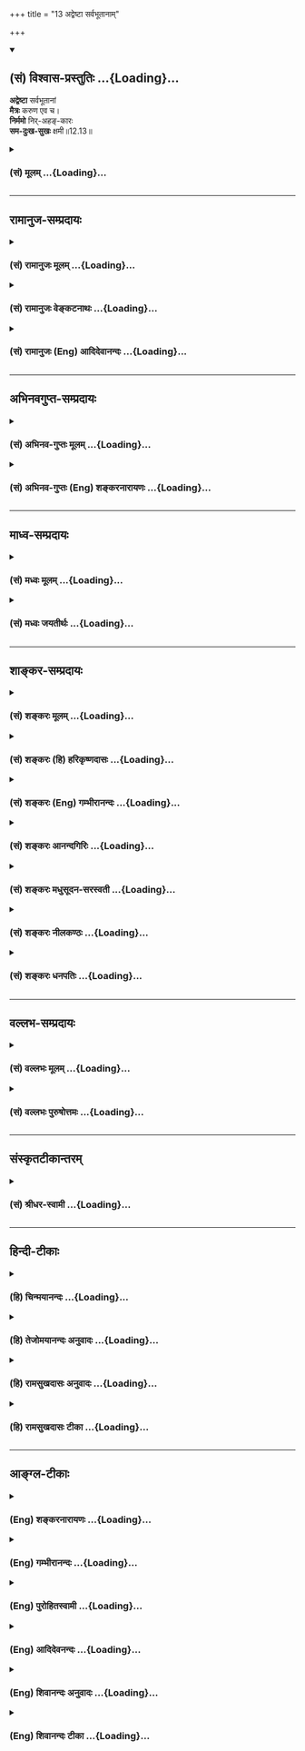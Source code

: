 +++
title = "13 अद्वेष्टा सर्वभूतानाम्"

+++
<div class="js_include" newlevelforh1="2" title="(सं) विश्वास-प्रस्तुतिः" unfilled url="/purANam_vaiShNavam/mahAbhAratam/06-bhIShma-parva/03-bhagavad-gItA-parva/saMskRtam/vishvAsa-prastutiH/12_bhakti-yogaH/13_adveShTA_sarvabhU.md">
<details open><summary><h2>(सं) विश्वास-प्रस्तुतिः ...{Loading}...</h2></summary>

**अद्वेष्टा** सर्वभूतानां  
**मैत्रः** करुण एव च।  
**निर्ममो** निर्-अहङ्-कारः  
**सम-दुःख-सुखः** क्षमी॥12.13॥
</details>
</div>
<div class="js_include collapsed" newlevelforh1="3" title="(सं) मूलम्" unfilled url="/purANam_vaiShNavam/mahAbhAratam/06-bhIShma-parva/03-bhagavad-gItA-parva/saMskRtam/mUlam/12_bhakti-yogaH/13_adveShTA_sarvabhU.md">
<details><summary><h3>(सं) मूलम् ...{Loading}...</h3></summary>

अद्वेष्टा सर्वभूतानां मैत्रः करुण एव च।  
निर्ममो निरहङ्कारः समदुःखसुखः क्षमी।।12.13।।
</details>
</div>


_________________
## रामानुज-सम्प्रदायः
<div class="js_include collapsed" newlevelforh1="3" title="(सं) रामानुजः मूलम्" unfilled url="/purANam_vaiShNavam/mahAbhAratam/06-bhIShma-parva/03-bhagavad-gItA-parva/saMskRtam/rAmAnujaH/mUlam/12_bhakti-yogaH/13_adveShTA_sarvabhU.md">
<details><summary><h3>(सं) रामानुजः मूलम् ...{Loading}...</h3></summary>

अनभिसंहितफलकर्मनिष्ठस्य उपादेयान् गुणान् आह --

।।12.13।।**अद्वेष्टा सर्वभूतानां** विद्विषताम् अपकुर्वताम् अपि सर्वेषां
भूतानाम् अद्वेष्टा मदपराधानुगुणम् ईश्वरप्रेरितानि एतानि भूतानि द्विषन्ति
अपकुर्वन्ति च इति अनुसंदधानः; तेषु द्विषत्सु अपकुर्वत्सु च सर्वभूतेषु
मैत्रीं मतिं कुर्वन् **मैत्रः;** तेषु एव दुःखितेषु करुणां कुर्वन् करुणः;
निर्ममः -- देहेन्द्रियेषु तत्सम्बन्धिषु च निर्ममः; **निरहंकारः** --
देहात्माभिमानरहितः; तत एव **समदुःखसुखः** सुखदुःखागमयोः सांकल्पिकयोः
हर्षोद्वेगरहितः; **क्षमी** स्पर्शप्रभवयोः अवर्जनीययोः अपि तयोः
विकाररहितः; **संतुष्टः** यद्दच्छोपनतेन,येन केन अपि देहधारणद्रव्येन
संतुष्टः; **सततं** योगी सततं प्रकृतिवियुक्तात्मानुसंधानपरः; **यतात्मा**
नियमितमनोवृत्तिः; **दृढनिश्चयः** -- अध्यात्मशास्त्रोदितेषु अर्थेषु
दृढनिश्चयः; **मय्यर्पितमनोबुद्धिः** भगवान् वासुदेव एव अनभिसंहितफलेन
अनुष्ठितेन कर्मणाआराध्यते आराधितश्च मम आत्मापरोक्ष्यं साधयिष्यति इति
मय्यर्पितमनोबुद्धिः; एवंभूतो **मद्भक्तः** एवंभूतेन कर्मयोगेन मां भजमानो
**यः स मे प्रियः।**

</details>
</div>
<div class="js_include collapsed" newlevelforh1="3" title="(सं) रामानुजः वेङ्कटनाथः" unfilled url="/purANam_vaiShNavam/mahAbhAratam/06-bhIShma-parva/03-bhagavad-gItA-parva/saMskRtam/rAmAnujaH/venkaTanAthaH/12_bhakti-yogaH/13_adveShTA_sarvabhU.md">
<details><summary><h3>(सं) रामानुजः वेङ्कटनाथः ...{Loading}...</h3></summary>

  
  
।।12.13।। एवंभक्तेः श्रैष्ठ्य(भक्तिशैघ्र्य)मुपायोक्तिरशक्तस्यात्मनिष्ठता
इत्येतावदुक्तन्तत्प्रकारास्त्वतिप्रीतिर्भक्ते द्वादश उच्यते \[गी.सं.16\]
इत्युक्तमुभयमवशिष्टम् तत्रापिये तु धर्म्यामृतम् \[12।20\]
इत्यध्यायान्तिमश्लोकेनातिप्रीतिरुच्यन्ते; ततः पूर्वैःअद्वेष्टा
इत्यादिभिः सप्तभिः श्लोकैरात्मनिष्ठाप्रकारा उच्यते
इत्याहअनभिसंहितेति। तत्प्रकाराः इत्यनेनेतिकर्तव्यताविशेषरूपाः प्रकारा
विवक्षिता इति ज्ञापनायोक्तम्उपादेयान् गुणानाहेति।
ननुकर्मनिष्ठस्योपादेयान् गुणानाह इति कथं सङ्गच्छते तेषु हि
श्लोकेषुमय्यर्पितमनोबुद्धिर्यो मद्भक्तः स मे प्रियः
\[11।14\]सर्वारम्भपरित्यागी यो मद्भक्तः स मे प्रियः
\[11।16\]शुभाशुभपरित्यागी भक्तिमान्यः स मे प्रियः \[12।17\]अनिकेतः
स्थिरमतिर्भक्तिमान्मे प्रियो नरः \[12।19\] इति भक्तिनिष्ठ एव प्रियत्वेन
पुनः पुनरुच्यते। प्रियो हि ज्ञानिनोऽत्यर्थमहं स च मम प्रियः \[17\] इति
सप्तमोक्त एव ज्ञानी प्रियशब्देन प्रत्यभिज्ञायते तत्समानाधिकरणानां
चअद्वेष्टा इत्यादीनां तदुपायभक्त्यङ्गपरत्वं युक्तमिति। अत्रोच्यते --
ध्यानात्कर्मफलत्यागः \[12।12\] इति कर्मप्रसङ्गानन्तरमेव पठितानां
तदङ्गत्वं प्रतीयते। अङ्गभूतानां चैषामुपकारःत्यागाच्छान्तिरनन्तरम्
\[12।12\] इत्युक्तः। प्रागपि कर्मयोगाङ्गतया चैते प्रतिपादिताः। या तु
स्ववाक्येमद्भक्तः इत्यादिभिः प्रतीता भक्तिः; सा
कर्मयोगान्तर्भूतभक्तिरेवेति तत्रतत्र श्लोके व्याख्यास्यति। नहि
भक्तिगन्धरहितौ कर्मज्ञानयोगौ यथोक्तं -- त्रयाणामपि योगानां
त्रिभिरन्योन्यसङ्गमः \[गी.सं.24\] इति। साक्षाद्भक्तिनिष्ठास्तुये तु इति
श्लोकेन वक्ष्यन्ते। तत्र हि तुशब्देनमत्परमा भक्ताः इति
मत्परमशब्दविशेषणेनअतीव मे प्रियाः \[12।20\] इति प्रियत्वातिशयवर्णनेन च
भक्तान्तरप्रतिपत्तिर्दृढतरा जायते। ततश्च तत्पूर्वं प्रियत्वमात्रेण
निर्दिष्टास्त्वर्वाचीना एव भक्ता इति सङ्ग्रहविस्तरकृतोराशयः।  
  
प्रसक्तप्रतिषेधायसर्वभूतानाम् इति
सविशेषणनिर्देशाभिप्रेतमाहविद्विषतामपकुर्वतामपीति। विशेषणे तात्पर्यमिति
ज्ञापनायसर्वेषामिति व्यासः। विद्विषतामिति मानसः;अपकुर्वतामिति वाचिकः
कायिकश्च व्यापारः। न केवलं तेष्वद्वेषमात्रम्; अपितु मैत्री चेत्याहमैत्र
इति। मैत्रीहेतुं दर्शयतिमदपराधेति। अयमेवाद्वेषस्यापि हेतुः। मैत्रीं मतिं
कुर्वन्निति सामान्यविषये तद्धिताभिप्रेतविशेषोक्तिः। मैत्रीं
हितैषिणीमित्यर्थः। करुणाया निरुपाधिकत्वायाहतेष्वेव दुःखितेष्विति। करुणां
कुर्वन्निति करुणशब्दनिर्वचनम्। नामधातोः क्विबन्तात्पचादित्वादच्प्रत्ययः;
अर्शआदित्वाद्वा मत्वर्थीयः। एवं मैत्रशब्दे। द्विषत्स्वपकुर्वत्स्वेवेति
चैवकाराभिप्रायः। निरहङ्कारत्वं निर्ममत्वे हेतुः। ममकारप्रसङ्गस्थले हि
निर्ममत्वं विधेयमित्यभिप्रायेणाहदेहेन्द्रियेषु तत्सम्बन्धिषु चेति।
अनात्मन्यात्मबुद्धिर्ह्यत्र निषेध्योऽहङ्कार इत्यभिप्रायेणाह --
देहात्माभिमानरहित इति। एतेननिर्गताहम्प्रत्ययः इति परव्याख्या दूषिता;
अहमर्थस्यैवात्मत्वसमर्थनात्। तत एवेति --
निर्ममत्वनिरङ्कारत्वाभ्यामित्यर्थः। क्षमीति -- नापकर्तृषु क्षमा
विवक्षिता;अद्वेष्टा इत्यादिना गतार्थत्वात्। ततश्चतांस्तितिक्षस्व
\[2।14\] इति प्रागुक्तावर्जनीयसांस्पर्शिकद्वन्द्वतितिक्षा स्मार्यते।
तत्पौनरुक्त्यपरिहारायसमदुःखसुखः इत्येतदाभिमानिकविषयम्। तथा सति
निर्ममत्वनिरहङ्कारत्वानन्तरोक्तिश्च सङ्गच्छत
इत्यभिप्रायेणसाङ्कल्पिकयोरित्युक्तम्।
अहङ्कारममकारप्रयुक्तयोरित्यर्थः। सन्तुष्टो येनकेनचित् \[12।19\] इति
वक्ष्यमाणत्वात्;यदृच्छालाभसन्तुष्टः \[4।22\] इति प्रागुक्तत्वाच्च।  
  

</details>
</div>
<div class="js_include collapsed" newlevelforh1="3" title="(सं) रामानुजः (Eng) आदिदेवानन्दः" unfilled url="/purANam_vaiShNavam/mahAbhAratam/06-bhIShma-parva/03-bhagavad-gItA-parva/saMskRtam/rAmAnujaH/english/AdidevAnandaH/12_bhakti-yogaH/13_adveShTA_sarvabhU.md">
<details><summary><h3>(सं) रामानुजः (Eng) आदिदेवानन्दः ...{Loading}...</h3></summary>

12.13 - 12.14 In these and succeeding verses the Lord mentions the
nature of the Karma Yogi who adores Him through his works. In other
words the Bhakti element in Karma Yoga is emphasised. He never hates any
being even though they hate him and do him wrong. For he thinks that the
Lord impels these beings to hate him and do him wrong for atoning for
his transgressions. He is 'friendly', evincing a friendly disposition
towards all beings whether they hate him or do him wrong. He is
'compassionate', evincing compassion towards their sufferings. He is
free from the 'feeling of mine,' i.e., he is not possessive with regard
to his body, senses and all things associated with them. He is free from
the feeling of 'I', i.e., is free from the delusion that his body is the
self. Therefore, 'pain and pleasure are the same to him,' i.e., he is
free from distress and delight resulting from pain and pleasure arising
from his deeds. He is 'enduring', unaffected even by those two (i.e.,
pleasure and pain) due to the inevitable contact of sense-objects. He is
'content', namely, satisfied with whatever chance may bring him for the
sustenance of his body. He 'ever meditates,' i.e., is constantly intent
on contemplating on the self as separate from the body. He is
'self-restrained', namely, he controls the activities of his mind. He is
of 'firm conviction' regarding the meanings taught in the science of the
self. His 'mind and reason are dedicated to Me' i.e., his mind and
reason are dedicated to Me in the form 'Bhagavan Vasudeva alone is
propitiated by disinterested activities, and when duly propitiated, He
wil bring about for me the direct vision of the self.' Such a devotee of
mine, i.e., who works in this manner as a Karma Yogin, is dear to Me.

</details>
</div>


_________________
## अभिनवगुप्त-सम्प्रदायः
<div class="js_include collapsed" newlevelforh1="3" title="(सं) अभिनव-गुप्तः मूलम्" unfilled url="/purANam_vaiShNavam/mahAbhAratam/06-bhIShma-parva/03-bhagavad-gItA-parva/saMskRtam/abhinava-guptaH/mUlam/12_bhakti-yogaH/13_adveShTA_sarvabhU.md">
<details><summary><h3>(सं) अभिनव-गुप्तः मूलम् ...{Loading}...</h3></summary>

।।12.13 -- 12.14।। अद्वेष्टेति। सन्तुष्ट इति। मैत्री अमत्सरता यस्य +++(N
यस्मात् for यस्य)+++ अस्तीति +++(omits इति)+++। एवं करुणः +++(S;N करुणा)+++। ममामी
इत्यादिः ( ममापीत्यादि) ममकारः अहमुदारः अहं तेजस्वी अहं सहनः +++(S;;N
तेजस्वी असहनः)+++ इत्यादिः अहंकारः एतौ यस्य न स्तः। क्षमा अपकारिणं शत्रुं
प्रत्य \[प्य\] द्वेषबुद्धिः। सततं योगी; व्यवहारावस्थायामपि
प्रशान्तान्तःकरणत्वात्।

</details>
</div>
<div class="js_include collapsed" newlevelforh1="3" title="(सं) अभिनव-गुप्तः (Eng) शङ्करनारायणः" unfilled url="/purANam_vaiShNavam/mahAbhAratam/06-bhIShma-parva/03-bhagavad-gItA-parva/saMskRtam/abhinava-guptaH/english/shankaranArAyaNaH/12_bhakti-yogaH/13_adveShTA_sarvabhU.md">
<details><summary><h3>(सं) अभिनव-गुप्तः (Eng) शङ्करनारायणः ...{Loading}...</h3></summary>

12.13 See Comment under 12.14

</details>
</div>


_________________
## माध्व-सम्प्रदायः
<div class="js_include collapsed" newlevelforh1="3" title="(सं) मध्वः मूलम्" unfilled url="/purANam_vaiShNavam/mahAbhAratam/06-bhIShma-parva/03-bhagavad-gItA-parva/saMskRtam/madhvaH/mUlam/12_bhakti-yogaH/13_adveShTA_sarvabhU.md">
<details><summary><h3>(सं) मध्वः मूलम् ...{Loading}...</h3></summary>

।।12.13।। Sri Madhvacharya did not comment on this sloka.,

</details>
</div>
<div class="js_include collapsed" newlevelforh1="3" title="(सं) मध्वः जयतीर्थः" unfilled url="/purANam_vaiShNavam/mahAbhAratam/06-bhIShma-parva/03-bhagavad-gItA-parva/saMskRtam/madhvaH/jayatIrthaH/12_bhakti-yogaH/13_adveShTA_sarvabhU.md">
<details><summary><h3>(सं) मध्वः जयतीर्थः ...{Loading}...</h3></summary>

।।12.13।। Sri Jayatirtha did not comment on this sloka.  
  

</details>
</div>


_________________
## शाङ्कर-सम्प्रदायः
<div class="js_include collapsed" newlevelforh1="3" title="(सं) शङ्करः मूलम्" unfilled url="/purANam_vaiShNavam/mahAbhAratam/06-bhIShma-parva/03-bhagavad-gItA-parva/saMskRtam/shankaraH/mUlam/12_bhakti-yogaH/13_adveShTA_sarvabhU.md">
<details><summary><h3>(सं) शङ्करः मूलम् ...{Loading}...</h3></summary>

तस्मात् अक्षरोपासकानां
सम्यग्दर्शननिष्ठानां संन्यासिनां त्यक्तसर्वैषणानाम् अद्वेष्टा
सर्वभूतानाम् (गीता 12।13) इत्यादिधर्मपूतं साक्षात् अमृतत्वकारणं
वक्ष्यामीति प्रवर्तते --

।।12.13।। --,**अद्वेष्टा सर्वभूतानां** न द्वेष्टा; आत्मनः दुःखहेतुमपि न
किञ्चित् द्वेष्टि; सर्वाणि भूतानि आत्मत्वेन हि पश्यति। **मैत्रः**
मित्रभावः मैत्री मित्रतया वर्तते इति मैत्रः। **करुणः एव च;** करुणा कृपा
दुःखितेषु दया; तद्वान् करुणः; सर्वभूताभयप्रदः; संन्यासी इत्यर्थः।
**निर्ममः** ममप्रत्ययवर्जितः। **निरहंकारः** निर्गताहंप्रत्ययः।
**समदुःखसुखः** समे दुःखसुखे द्वेषरागयोः अप्रवर्तके यस्य सः समदुःखसुखः।
**क्षमी** क्षमावान्; आक्रुष्टः अभिहतो वा अविक्रियः एव आस्ते।।

</details>
</div>
<div class="js_include collapsed" newlevelforh1="3" title="(सं) शङ्करः (हि) हरिकृष्णदासः" unfilled url="/purANam_vaiShNavam/mahAbhAratam/06-bhIShma-parva/03-bhagavad-gItA-parva/saMskRtam/shankaraH/hindI/harikRShNadAsaH/12_bhakti-yogaH/13_adveShTA_sarvabhU.md">
<details><summary><h3>(सं) शङ्करः (हि) हरिकृष्णदासः ...{Loading}...</h3></summary>

।।12.13।। इसलिये जिन्होंने समस्त इच्छाओंका त्याग कर दिया है; ऐसे
अक्षरोपासक यथार्थ ज्ञाननिष्ठ संन्यासियोंका जो साक्षात् मोक्षका कारणरूप
अद्वेष्टा सर्वभूतानाम् इत्यादि धर्मसमूह है उसका वर्णन करूँगा; इस
उद्देश्यसे भगवान् कहना आरम्भ करते हैं --, जो सब भूतोंमें द्वेषभावसे रहित
है अर्थात् अपने लिये दुःख देनेवाले भी किसी प्राणीसे द्वेष नहीं करता;
समस्त भूतोंको आत्मारूपसे ही देखता है। तथा जो मित्रतासे युक्त है अर्थात्
सबके साथ मित्रभावसे बर्तता है और करुणामय है -- दीनदुखियोंपर दया करना
करुणा है; उससे युक्त है; अभिप्राय यह कि जो सब भूतोंको अभय देनेवाला
संन्यासी है। तथा जो ममतासे रहित और अहंकारसे रहित है; एवं सुखदुःखमें सम
है अर्थात् सुख और दुःख जिसके अन्तःकरणमें रागद्वेष उत्पन्न नहीं कर सकते।
जो क्षमावान् है अर्थात् किसीके द्वारा गाली दी जानेपर या पीटे जानेपर भी
जो विकाररहित ही रहता है।

</details>
</div>
<div class="js_include collapsed" newlevelforh1="3" title="(सं) शङ्करः (Eng) गम्भीरानन्दः" unfilled url="/purANam_vaiShNavam/mahAbhAratam/06-bhIShma-parva/03-bhagavad-gItA-parva/saMskRtam/shankaraH/english/gambhIrAnandaH/12_bhakti-yogaH/13_adveShTA_sarvabhU.md">
<details><summary><h3>(सं) शङ्करः (Eng) गम्भीरानन्दः ...{Loading}...</h3></summary>

12.13 Advesta, he who is not hateful; sarva-bhutanam, towards any
creature: He does not feel repulsion for anything, even for what may be
the cause of sorrow to himself, for he sees all beings as his own Self.
Maitrah, he who is friendly-behaving like a friend; karunah eva ca, and
compassionate: karuna is kindness, compassion towards sorrow-stricken
creatures; one possessing that is karunah, i.e. a monk, who grants
safety to all creatures. Nirmamah, he who has no idea of 'mine';
nirahankarah, who has no idea of egoism; sama-duhkha-sukhah, who is the
same under sorrow and happiness, he in whom sorrow and happiness do not
arouse any repulsion or attraction; ksami, who is forgiving, who remains
unperturbed even when abused or assaulted;

</details>
</div>
<div class="js_include collapsed" newlevelforh1="3" title="(सं) शङ्करः आनन्दगिरिः" unfilled url="/purANam_vaiShNavam/mahAbhAratam/06-bhIShma-parva/03-bhagavad-gItA-parva/saMskRtam/shankaraH/AnandagiriH/12_bhakti-yogaH/13_adveShTA_sarvabhU.md">
<details><summary><h3>(सं) शङ्करः आनन्दगिरिः ...{Loading}...</h3></summary>

।।12.13।। संप्रत्यद्वेष्टेत्याद्यवतारयितुं वृत्तं कीर्तयति -- **अत्र
चेति।** तथोश्चेदात्यन्तिकोऽभेदो न तर्हीश्वरे मनःसमाधानरूपो
योगोऽत्यन्ताभेदे ध्यातृध्येयत्वाभावात् नचात्यन्ताभेदे कर्मानुष्ठानं
तत्फलत्यागो वा परस्परं तदयोगादित्यर्थः। भगवदुक्तिसामर्थ्यादपि
कर्मयोगादिनाभेददृष्टिमतो भवतीत्याह -- **अथेति।** अक्षरोपासकस्य
कर्मयोगायोगवत्कर्मयोगिनोऽक्षरोपासनानुपपत्तिरपि दर्शितेत्याह --
**तथेति।** अक्षरोपासकाः सम्यग्धीनिष्ठा यथाज्ञानं भगवन्तमेवाप्नुवन्ति न
तथा कर्मिणः साक्षात्तदाप्तावुचितास्तथा च कर्मिणो
नाक्षरोपासनसिद्धिरित्यर्थः। इतश्चाक्षरोपासनं कर्मानुष्ठानं न चैकत्र
युक्तमित्याह -- **अक्षरेति।**
नन्वक्षरोपासकवदन्येषामपीश्वरात्मत्वाविशेषात्कुतस्तदधीनत्वं तत्राह --
**यदीति।** कर्मयोगस्याक्षरोपास्तेश्च युगपदेकत्रायोगे हेत्वन्तरमाह --
**यस्माच्चेति।**कुरु कर्मैवे त्यादाविति शेषः। किंचाक्षरोपासको
वाक्यादीश्वरमात्मानं वेत्ति नासौ क्रियायां गुणत्वेन कर्तृत्वमनुभवति
गुणत्वेश्वरत्वयोरेकत्र व्याघातादतोऽपि नाक्षरोपासनं कर्मानुष्ठानं चैकत्र
युक्तमित्याह -- **नचेति।** अक्षरोपास्तिकर्मयोगयोरेकत्र पर्यायायोगे
फलितमाह -- **तस्मादिति।** अज्ञानां कर्मिणां वक्ष्यमाणधर्मजातस्य
साकल्येनायोगादक्षरनिष्ठानामेवेदमुच्यतेऽविरुद्धांशस्य तु
सर्वार्थत्वमिष्टमेवेत्यर्थः। सर्वेषां भूतानां मध्ये यो दुःखहेतुस्तं
विद्वानपि द्वेष्ट्येवेत्याशङ्क्याह -- **आत्मन इति।** तत्र हेतुः --
**सर्वाणीति।** सर्वभूतानामित्युभयतः संबध्यते। ममप्रत्ययवर्जितो देहेऽपीति
शेषः। व्रतस्वाध्यायकृताहंकारान्निष्क्रान्तत्वमाह -- **निर्गतेति।**

</details>
</div>
<div class="js_include collapsed" newlevelforh1="3" title="(सं) शङ्करः मधुसूदन-सरस्वती" unfilled url="/purANam_vaiShNavam/mahAbhAratam/06-bhIShma-parva/03-bhagavad-gItA-parva/saMskRtam/shankaraH/madhusUdana-sarasvatI/12_bhakti-yogaH/13_adveShTA_sarvabhU.md">
<details><summary><h3>(सं) शङ्करः मधुसूदन-सरस्वती ...{Loading}...</h3></summary>

।।12.13।। तदेवं मन्दमधिकारिणं प्रत्यतिदुष्करत्वेनाक्षरोपासननिन्दया सुकरं
सगुणोपासनं,विधायाशक्तितारम्यानुवादेनान्यान्यपि साधनानि विदधौ
भगवान्वासुदेवः। कथं नु नाम सर्वप्रतिबन्धरहितः सन्नुत्तमाधिकारितया
फलभूतायामक्षरविद्यायामवतेरदित्यभिप्रायेण साधनविधानस्य फलार्थत्वात्।
तदुक्तंनिर्विशेषं परं ब्रह्म साक्षात्कर्तुमनीश्वराः। ये
मन्दास्तेऽनुकम्प्यन्ते सविशेषनिरूपणैः। वशीकृते मनस्येषां
सगुणब्रह्मशीलनात्। तदेवाविर्भवेत्साक्षादपेतोपाधिकल्पनम्।। इति। भगवता
पतञ्जलिना चोक्तंसमाधिसिद्धिरीश्वरप्रणिधानात् इति। ततः
प्रत्यक्चेतनाधिगमोऽप्यन्तरायाभावश्च इति च। तत इतीश्वरप्रणिधानादित्यर्थः।
तदेवमक्षरोपासननिन्दा सगुणोपासनस्तुतये नतु हेयतया
उदितहोमविधावनुदितहोमनिन्दावत्। नहि निन्दा निन्द्यं निन्दितुं
प्रवर्ततेऽपि तु विधेयं स्तोतुमिति न्यायात्। तस्मादक्षरोपासका एव
परमार्थतो योगवित्तमाःप्रियो हि ज्ञानिनोऽत्यर्थमहं स च मम प्रियः। उदाराः
सर्व एवैते ज्ञानी त्वात्मैव मे मतम् इत्यादिना पुनः पुनः
प्रशस्ततमतयोक्तास्तेषामेव ज्ञानं धर्मजातं चानुसरणीयमधिकारमासाद्य
त्वयेत्यर्जुनं बुबोधयिषुः परमहितैषी भगवानभेददर्शिनः
कृतकृत्यानक्षरोपासकान्प्रस्तौति सप्तभिः -- अद्वेष्टेत्यादिना। सर्वाणि
भूतान्यात्मत्वेन पश्यन्नात्मनो दुःखहेतावपि प्रतिकूलबुद्ध्यभावान्न
द्वेष्टा सर्वभूतानां किंतु मैत्रः मैत्री स्निग्धता तद्वान्। यतः करुणः
करुणा दुःखितेषु दया तद्वान् सर्वभूताभयदाता। परमहंसपरिव्राजक इत्यर्थः।
निर्ममः देहेऽपि ममेति प्रत्ययरहितः निरहंकारः
वृत्तस्वाध्यायादिकृताहंकारान्निष्क्रान्तः द्वेषरागयोरप्रवर्तकत्वेन समे
दुःखसुखे यस्य सः। अतएव क्षमी आक्रोशनताडनादिनापि न विक्रियामापद्यते।

</details>
</div>
<div class="js_include collapsed" newlevelforh1="3" title="(सं) शङ्करः नीलकण्ठः" unfilled url="/purANam_vaiShNavam/mahAbhAratam/06-bhIShma-parva/03-bhagavad-gItA-parva/saMskRtam/shankaraH/nIlakaNThaH/12_bhakti-yogaH/13_adveShTA_sarvabhU.md">
<details><summary><h3>(सं) शङ्करः नीलकण्ठः ...{Loading}...</h3></summary>

।।12.13।। परमप्रकृतस्याक्षरस्योपासकं स्तौति तद्गुणकथने हि साधकानां तेषु
गुणेष्वादरो भविष्यतीति बुद्ध्याह -- **अद्वेष्टेति।** अद्वेष्टा
चेदुदासीनः स्यान्नेत्याह। मैत्रः मित्रमेव मैत्रो नतूदासीनः कदाचिदपि।
नन्वन्यस्मिन् शत्रौ सति कथं मैत्रत्वं स्यात्तत्राह -- **करुण इति।**
दुःखदातारमपि करुणया न बाधितुमीष्टे अपितु त्रातुमेवेच्छति। एतेन
सर्वभूताभयप्रदः संन्यासी उक्तः। अतएव तस्य निर्मम इति विशेषणं युज्यते।
मुख्यमक्षरविदो लक्षणं निरहंकार इति। अहंकारो हि सर्वानर्थनिदानं स एव
निर्गतो यस्मात्स निरहंकारः। अतएव समे दुःखसुखे यस्य। तत्र को मोहः कः शोक
एकत्वमनुपश्यतः इति श्रुतेः। क्षमी क्षमावान्परिभवप्राप्तावपि
स्वस्थचित्तः। अन्योऽपि मुमुक्षुरेतान्धर्माननुतिष्ठेदित्यर्थः।

</details>
</div>
<div class="js_include collapsed" newlevelforh1="3" title="(सं) शङ्करः धनपतिः" unfilled url="/purANam_vaiShNavam/mahAbhAratam/06-bhIShma-parva/03-bhagavad-gItA-parva/saMskRtam/shankaraH/dhanapatiH/12_bhakti-yogaH/13_adveShTA_sarvabhU.md">
<details><summary><h3>(सं) शङ्करः धनपतिः ...{Loading}...</h3></summary>

।।12.13।। ते प्राप्नुवन्ति मामेव सर्वभूतहिते रताः इत्यनेनाक्षरोपासकानां
मोक्षप्राप्तौ स्वातन्त्र्यमुक्त्वाक्लेशोऽधिकतस्तेषामव्यक्तासक्तचेतसां
इत्यादिनाऽक्षरोपासनायां मन्दमतित्वादनधिकारिणामुद्धाराय करुणानिधिना
भगवताऽधिकतरक्लेशं तत्र प्रदर्श्य आत्मेश्वरमेदमाश्रित्य विश्वरुपं
परमेश्वरं चित्तसमाधानलक्षणयोगादिकमुक्तम्। तथाचअन्तस्तद्धर्मोपदेशात् इति
सूत्रस्ते कल्पतरौनिर्विशेषं परं ब्रह्म साक्षात्कर्तुमनीश्वराः। ये
मन्दास्तेऽनुकम्पयन्ते सविशेषनिरुपणऐः।। वशीकृते मनस्येषां
सगुणब्रह्मशीलनात्। तदेवाविर्भवेत्साक्षादपेतोपाधिकल्पनम् स्वाधीनं मन्यमान
अक्षरोपासनायामधिकारसंपत्त्यर्थं सगुणोपासनां स्तौति नतु
मोक्षस्यानन्यसाधनत्वेंन श्रुतिस्मृतिन्यायेतिहासपुराणस्तत्र तत्र
प्रतिपादिताया इतरसाधनफलभूताया अक्षरोपासनाया हेयतायै। तस्मादस्मिन् जन्मनि
जन्मान्तरे वा पूर्वपूर्वसाधनानुष्ठानक्रमेण प्राप्ताक्षरोपासनानां
सम्यग्ज्ञाननिष्ठानां संन्यासिनां त्यक्तपुत्रदारवित्तैषणानां
अद्वेष्टृत्वादिधर्मसमुदायः साक्षात्स्वातन्त्र्येण मोक्षासाधनं वक्तुकाम
आह भगवान् -- अद्वेष्टेति। सर्वभूतानां यथायथं स्वस्मादुष्कृष्टेषु
स्वस्मिन्द्वेषकर्तृषु च द्वेषवर्जितः समानेषु मित्रतया वर्तत इति मैत्रः।
अज्ञेषु दुःखितेषु करुणा दया तद्वान्यतः सर्वाणि
भूतान्यात्सत्वेवानुपश्यति। यद्वा सर्वाणि भूतान्यात्मत्वेन पश्यन्नात्मनो
दुःखहेतावति प्रतिकूलबुद्य्धभावादद्वेष्टा सर्वभूतानां; न केवलमद्वेष्टा
सर्वभूतानां किंतु मैत्रः स्नेहवान्। यतः करुणः। यद्वा सर्वभूतानामद्वेष्टा
तर्हि द्वेषवर्जित उदासीनः स्यान्नेत्याह। मैत्रः। तर्हि
उपकारमपेक्ष्योपकारकर्ता। बन्धनहेतुस्नेहयुक्तश्च स्यान्नेत्याह। करुणः
कृपावान्। सर्वभूताभयप्रदः संन्यासीत्यर्थः। दुःखितेषु कृपया मैत्रः नतु
रागादुपकारपेक्षया वा। ममत्वेन गृहीतस्य गेहादेः अहंकारास्पदत्वेन
कल्पितस्य च देहादेः प्रतिकूलेषु द्वेषोऽनुकूलेषु रागश्च लोकस्य दृश्यते;
तत्त्वविदः संन्यासिनानस्त्वेतन्नास्तीत्याह। निर्ममो निरहंकारः
ममेतिप्रत्ययवर्जितः ममतास्पदानां गेहादीनां त्यागात्
वृत्तस्वाध्यायकृतादहंकारप्रत्ययान्निर्गतः। अतएव समे
द्वेषराग्योरप्रवर्तके सुखदुःखे यस्य। अतएव क्षमी क्षमावान् आकुष्योऽपि
ताडितोऽप्यविक्रिय एवास्त इत्यर्थः।

</details>
</div>


_________________
## वल्लभ-सम्प्रदायः
<div class="js_include collapsed" newlevelforh1="3" title="(सं) वल्लभः मूलम्" unfilled url="/purANam_vaiShNavam/mahAbhAratam/06-bhIShma-parva/03-bhagavad-gItA-parva/saMskRtam/vallabhaH/mUlam/12_bhakti-yogaH/13_adveShTA_sarvabhU.md">
<details><summary><h3>(सं) वल्लभः मूलम् ...{Loading}...</h3></summary>

।।12.13।। एवमादिधर्मवतो भक्तस्य द्वात्रिंशल्लक्षणं पुष्टिसूचकमिति तस्य
स्वप्रियत्वमाह षड्गुणभगवतोऽनुग्रहात्प्रीतिविषयत्वाच्चैकेन षड्भिः
श्लोकैः। यद्यपि भगवन्मार्गे सत्सङ्गादेर्भगवद्भक्तिहेतुत्वं तथापि तं
प्रति भगवदनुग्रहस्यैव निर्हेतुकस्य हेतुत्वं सम्भवतिभवापवर्गो भ्रमतो यदा
भवेज्जनस्य तर्ह्यच्युत सत्समागमः इत्यादि भागवते \[10।51।54\]
भगवत्सेवकवाक्ये भवं अपवर्जयतीति तद्व्याख्यानादनुग्रह एव तत्र,हेतुरिति
मूलभूततदनुग्रहीतत्वात्। अद्वेष्टेति।

</details>
</div>
<div class="js_include collapsed" newlevelforh1="3" title="(सं) वल्लभः पुरुषोत्तमः" unfilled url="/purANam_vaiShNavam/mahAbhAratam/06-bhIShma-parva/03-bhagavad-gItA-parva/saMskRtam/vallabhaH/puruShottamaH/12_bhakti-yogaH/13_adveShTA_sarvabhU.md">
<details><summary><h3>(सं) वल्लभः पुरुषोत्तमः ...{Loading}...</h3></summary>

  
  
।।12.13।। तस्य स्वरूपमाह -- अद्वेष्टेति। सर्वभूतानां प्राणिमात्राणां
मत्क्रीडात्मकत्वात् अद्वेष्टा आधिक्यादिदर्शने द्वेषरहितः मैत्रः भक्तेषु
मित्रतया वर्त्तमानः करुणः भक्तिरहितेषु संसारदुःखनिश्चयात् करुणः
उपदेशादिदानार्थं करुणावान्। एकारेण न कदाचित् कर्कशस्तिष्ठेदिति
ज्ञापितम्। निर्ममः उपदेशदानानन्तरं तेषु सर्वत्र च ममत्वरहितः; निरहङ्कारः
स्वस्योत्तमत्वज्ञानेनाऽहङ्काररहितः समदुःखसुखः समे दुःखसुखे
वियोगसंयोगात्मके यस्य; क्षमी क्षमावान् दुष्टकृतावमानादिसहनशीलः।  
  

</details>
</div>


_________________
## संस्कृतटीकान्तरम्
<div class="js_include collapsed" newlevelforh1="3" title="(सं) श्रीधर-स्वामी" unfilled url="/purANam_vaiShNavam/mahAbhAratam/06-bhIShma-parva/03-bhagavad-gItA-parva/saMskRtam/shrIdhara-svAmI/12_bhakti-yogaH/13_adveShTA_sarvabhU.md">
<details><summary><h3>(सं) श्रीधर-स्वामी ...{Loading}...</h3></summary>

।।12.13।। एवंभूतस्य भक्तस्य क्षिप्रमेव परमेश्वरप्रसादहेतून्धमानाह **--
अद्वेष्टेत्यष्टभिः।** सर्वभूतानां यथायथमद्वेष्टा; मैत्रः; करुणश्च
उत्तमेषु द्वेषशून्यः; समेषु मित्रतया वर्तत इति मैत्रः। हीनेषु
कृपालुरित्यर्थः। निर्ममो निरहंकारश्च। कृपालुत्वादेवान्यैः सह समे
दुःखसुखे यस्य सः। क्षमी क्षमावान्।

</details>
</div>


_________________
## हिन्दी-टीकाः
<div class="js_include collapsed" newlevelforh1="3" title="(हि) चिन्मयानन्दः" unfilled url="/purANam_vaiShNavam/mahAbhAratam/06-bhIShma-parva/03-bhagavad-gItA-parva/hindI/chinmayAnandaH/12_bhakti-yogaH/13_adveShTA_sarvabhU.md">
<details><summary><h3>(हि) चिन्मयानन्दः ...{Loading}...</h3></summary>

।।12.13।। See Commentary under 12.14

</details>
</div>
<div class="js_include collapsed" newlevelforh1="3" title="(हि) तेजोमयानन्दः अनुवादः" unfilled url="/purANam_vaiShNavam/mahAbhAratam/06-bhIShma-parva/03-bhagavad-gItA-parva/hindI/tejomayAnandaH/anuvAdaH/12_bhakti-yogaH/13_adveShTA_sarvabhU.md">
<details><summary><h3>(हि) तेजोमयानन्दः अनुवादः ...{Loading}...</h3></summary>

।।12.13।। भूतमात्र के प्रति जो द्वेषरहित है तथा सबका मित्र तथा करुणावान्
है; जो ममता और अहंकार से रहित, सुख और दु:ख में सम और क्षमावान् है।।

</details>
</div>
<div class="js_include collapsed" newlevelforh1="3" title="(हि) रामसुखदासः अनुवादः" unfilled url="/purANam_vaiShNavam/mahAbhAratam/06-bhIShma-parva/03-bhagavad-gItA-parva/hindI/rAmasukhadAsaH/anuvAdaH/12_bhakti-yogaH/13_adveShTA_sarvabhU.md">
<details><summary><h3>(हि) रामसुखदासः अनुवादः ...{Loading}...</h3></summary>

।।12.13।। सब प्राणियोंमें द्वेषभावसे रहित, सबका मित्र (प्रेमी) और दयालु,
ममतारहित, अहंकाररहित, सुखदुःखकी प्राप्तिमें सम, क्षमाशील, निरन्तर
सन्तुष्ट, योगी, शरीरको वशमें किये हुए, दृढ़ निश्चयवाला; मेरेमें अर्पित
मनबुद्धिवाला जो मेरा भक्त है, वह मेरेको प्रिय है।

</details>
</div>
<div class="js_include collapsed" newlevelforh1="3" title="(हि) रामसुखदासः टीका" unfilled url="/purANam_vaiShNavam/mahAbhAratam/06-bhIShma-parva/03-bhagavad-gItA-parva/hindI/rAmasukhadAsaH/TIkA/12_bhakti-yogaH/13_adveShTA_sarvabhU.md">
<details><summary><h3>(हि) रामसुखदासः टीका ...{Loading}...</h3></summary>

।।12.13।।***व्याख्या --*'अद्वेष्टा सर्वभूतानाम्'--** अनिष्ट करनेवालोंके
दो भेद हैं -- (1) इष्टकी प्राप्तिमें अर्थात् धन, मान-बड़ाई, आदर-सत्कार
आदिकी प्राप्तिमें बाधा पैदा करनेवाले और (2) अनिष्ट पदार्थ, क्रिया,
व्यक्ति, घटना आदिसे संयोग करानेवाले। भक्तके शरीर, मन, बुद्धि, इन्द्रियाँ
और सिद्धान्तके प्रतिकूल चाहे कोई कितना ही, किसी प्रकारका व्यवहार करे --
इष्टकी प्राप्तिमें बाधा डाले, किसी प्रकारकी आर्थिक और शारीरिक हानि
पहुँचाये, पर भक्तके हृदयमें उसके प्रति कभी किञ्चिन्मात्र भी द्वेष नहीं
होता। कारण कि वह प्राणिमात्रमें अपने प्रभुको ही व्याप्त देखता है, ऐसी
स्थितिमें वह विरोध करे तो किससे करे --,**'निज प्रभुमय देखहिं जगत केहि सन
करहिं बिरोध।। '** (मानस 7। 112 ख)। इतना ही नहीं; वह तो अनिष्ट करनेवालोंकी
सब क्रियाओंको भी भगवान्का कृपापूर्ण मङ्गलमय विधान ही मानता है!  
  
प्राणिमात्र स्वरूपसे भगवान्का ही अंश है। अतः किसी भी प्राणीके प्रति
थोड़ा भी द्वेषभाव रहना भगवान्के प्रति ही द्वेष है। इसलिये किसी प्राणीके
प्रति द्वेष रहते हुए भगवान्से अभिन्नता तथा अनन्यप्रेम नहीं हो सकता।
प्राणिमात्रके प्रति द्वेषभावसे रहित होनेपर ही भगवान्में पूर्ण प्रेम हो
सकता है। इसलिये भक्तमें प्राणिमात्रके प्रति द्वेषका सर्वथा अभाव होता
है।  
  
**'मैत्रः करुण एव च' (टिप्पणी प₀ 648)--** भक्तके अन्तःकरणमें
प्राणिमात्रके प्रति केवल द्वेषका अत्यन्त अभाव ही नहीं होता, प्रत्युत
सम्पूर्ण प्राणियोंमें भगवद्भाव होनेके नाते उसका सबसे मैत्री और दयाका
व्यवहार भी होता है। भगवान् प्राणिमात्रके सुहृद् हैं --**'सुहृदं
सर्वभूतानाम्'** (गीता 5। 29)। भगवान्का स्वभाव भक्तमें अवतरित होनेके कारण
भक्त भी सम्पूर्ण प्राणियोंका सुहृद् होता है --**'सुहृदः सर्वदेहिनाम्'**
(श्रीमद्भागवत 3। 25। 21)। इसलिये भक्तका भी सभी प्राणियोंके प्रति बिना
किसी स्वार्थके स्वाभाविक ही मैत्री और दयाका भाव रहता है --

</details>
</div>


_________________
## आङ्ग्ल-टीकाः
<div class="js_include collapsed" newlevelforh1="3" title="(Eng) शङ्करनारायणः" unfilled url="/purANam_vaiShNavam/mahAbhAratam/06-bhIShma-parva/03-bhagavad-gItA-parva/english/shankaranArAyaNaH/12_bhakti-yogaH/13_adveShTA_sarvabhU.md">
<details><summary><h3>(Eng) शङ्करनारायणः ...{Loading}...</h3></summary>

12.13. He, who is not a hater, \[but\] only a compassionate friend of
every being; who is free from the sense of 'mine, and the sense of 'I';
who is even minded in pain and pleasure and is endowed with forbearance;

</details>
</div>
<div class="js_include collapsed" newlevelforh1="3" title="(Eng) गम्भीरानन्दः" unfilled url="/purANam_vaiShNavam/mahAbhAratam/06-bhIShma-parva/03-bhagavad-gItA-parva/english/gambhIrAnandaH/12_bhakti-yogaH/13_adveShTA_sarvabhU.md">
<details><summary><h3>(Eng) गम्भीरानन्दः ...{Loading}...</h3></summary>

12.13 He who is not hateful towards any creature, who is friendly and
compassionate, who has no idea of 'mine' and the idea of egoism, who is
the same under sorrow and happiness, who is forgiving;

</details>
</div>
<div class="js_include collapsed" newlevelforh1="3" title="(Eng) पुरोहितस्वामी" unfilled url="/purANam_vaiShNavam/mahAbhAratam/06-bhIShma-parva/03-bhagavad-gItA-parva/english/purohitasvAmI/12_bhakti-yogaH/13_adveShTA_sarvabhU.md">
<details><summary><h3>(Eng) पुरोहितस्वामी ...{Loading}...</h3></summary>

12.13 He who is incapable of hatred towards any being, who is kind and
compassionate, free from selfishness, without pride, equable in pleasure
and in pain, and forgiving,

</details>
</div>
<div class="js_include collapsed" newlevelforh1="3" title="(Eng) आदिदेवनन्दः" unfilled url="/purANam_vaiShNavam/mahAbhAratam/06-bhIShma-parva/03-bhagavad-gItA-parva/english/AdidevanandaH/12_bhakti-yogaH/13_adveShTA_sarvabhU.md">
<details><summary><h3>(Eng) आदिदेवनन्दः ...{Loading}...</h3></summary>

12.13 He who never hates any being, who is friendly and compassionate,
who is free from the feelings of I and mine, who looks upon all pain and
pleasure the same as and who is enduring;

</details>
</div>
<div class="js_include collapsed" newlevelforh1="3" title="(Eng) शिवानन्दः अनुवादः" unfilled url="/purANam_vaiShNavam/mahAbhAratam/06-bhIShma-parva/03-bhagavad-gItA-parva/english/shivAnandaH/anuvAdaH/12_bhakti-yogaH/13_adveShTA_sarvabhU.md">
<details><summary><h3>(Eng) शिवानन्दः अनुवादः ...{Loading}...</h3></summary>

12.13 He who hates no creature, who is friendly and compassionate to
all, who is free from attachment and egoism, balanced in pleasure and
pain, and forgiving.

</details>
</div>
<div class="js_include collapsed" newlevelforh1="3" title="(Eng) शिवानन्दः टीका" unfilled url="/purANam_vaiShNavam/mahAbhAratam/06-bhIShma-parva/03-bhagavad-gItA-parva/english/shivAnandaH/TIkA/12_bhakti-yogaH/13_adveShTA_sarvabhU.md">
<details><summary><h3>(Eng) शिवानन्दः टीका ...{Loading}...</h3></summary>

12.13 अद्वेष्टा nonhater; सर्वभूतानाम् of (to) all creatures; मैत्रः
friendly; करुणः compassionate; एव even; च and; निर्ममः without mineness;
निरहङ्कारः without egoism; समदुःखसुखः balanced in pleasure and pain;
क्षमी forgiving.Commentary Lord Krishna gives a description of the
nature of a Bhagavata or a sage in the following eight verses. These
eight verses are called Amritashtakam.The devotee who is established in
God bears illwill to none. He looks on all with love and great
compassion. He regards all beings as himself. He does not hate even a
single being; not even the creature which gives him intense pain. He who
entertains mercy towards suffering people and tries to relieve their
sufferings is a man of Karuna. He puts himself in the position of the
sufferer and feels the pain himself. Mercy is a divine attribute. God is
allmerciful. If you wish to hold communion with the Lord; and if you
desire to attain Godhead; you must also become allmerciful.The perfect
devotee offers full security of life (Abhayadana) to all beings. He is a
Paramahamsa Sannyasi. The devotee only can really understand the
mysterious ways of the Lord. He beholds the Lord everywhere. He sees the
Lord in all creatures. That is the reason why he has eal vision. He is
like the sun or the river. The sun sheds its light eally on a palace or
a cottage. Anyone can drink the water of a river. A river enches the
thirst of cows as well as tigers and lions. The idea of mineness and
Iness never arises in the devotees mind. He has no sense of mine and
thine. He is indifferent to pleasure and pain. He is not attached to
pleasant objects. He does not hate the objects that give him pain. He is
as forgiving as the earth. He is not affected a bit when anybody
insults; abuses or beats him.

</details>
</div>
